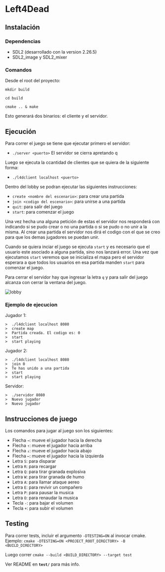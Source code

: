# Left4Dead

## Instalación

### Dependencias

* SDL2 (desarrollado con la version 2.26.5)
* SDL2_image y SDL2_mixer

### Comandos

Desde el root del proyecto:

`mkdir build`

`cd build`

`cmake .. & make`

Esto generará dos binarios: el cliente y el servidor.

## Ejecución

Para correr el juego se tiene que ejecutar primero el servidor:
* `./server <puerto>`
El servidor se cierra apretando q

Luego se ejecuta la ccantidad de clientes que se quiera de la siguiente forma:
* `./l4dclient localhost <puerto>`

Dentro del lobby se podran ejecutar las siguientes instrucciones:
* `create <nombre del escenario>`: para crear una partida
* `join <codigo del escenario>`: para unirse a una partida
* `quit`: para salir del juego
* `start`: para comenzar el juego

Una vez hecha una alguna petición de estas el servidor nos responderá con indicando si se pudo crear o no una partida o si se pudo o no unir a la misma. Al crear una partida el servidor nos dirá el codigo con el que se creo para que los demas jugadores se puedan unir.

Cuando se quiera inciar el juego se ejecuta `start` y es necesario que el usuario este asociado a alguna partida, sino nos lanzará error. Una vez que ejecutamos `start` veremos que se inicializa el mapa pero el servidor esperara a que todos los usuarios en esa partida manden `start` para comenzar el juego. 

Para cerrar el servidor hay que ingresar la letra `q` y para salir del juego alcanza con cerrar la ventana del juego.

![lobby](https://github.com/Fanusaez/Left4Dead/assets/79915723/892d6dd3-6d2b-466f-afbc-95df2e6bba83)

### Ejemplo de ejecucion
Jugador 1:
```
>  ./l4dclient localhost 8080
>  create map
>  Partida creada. El codigo es: 0
>  start
>  start playing
```

Jugador 2:
```
>  ./l4dclient localhost 8080
>  join 0
>  Te has unido a una partida
>  start
>  start playing
```

Servidor:
```
>  ./servidor 8080
>  Nuevo jugador
>  Nuevo jugador
```

## Instrucciones de juego

Los comandos para jugar al juego son los siguientes:

* Flecha `→`: mueve el jugador hacia la derecha
* Flecha `↑`: mueve el jugador hacia arriba
* Flecha `↓`: mueve el jugador hacia abajo
* Flecha `←`: mueve el jugador hacia la izquierda 
* Letra `S`: para disparar
* Letra `R`: para recargar
* Letra `Q`: para tirar granada explosiva
* Letra `W`: para tirar granada de humo
* Letra `A`: para llamar ataque aereo
* Letra `E`: para revivir un compañero
* Letra `P`: para pausar la musica
* Letra `O`: para renaudar la musica
* Tecla `-`: para bajar el volumen
* Tecla `+`: para subir el volumen 

## Testing

Para correr tests, incluir el argumento `-DTESTING=ON` al invocar cmake. Ejemplo: `cmake -DTESTING=ON <PROJECT_ROOT_DIRECTORY> -B <BUILD_DIRECTORY>`

Luego correr `cmake --build <BUILD_DIRECTORY> --target test`

Ver README en **`test/`** para más info.
